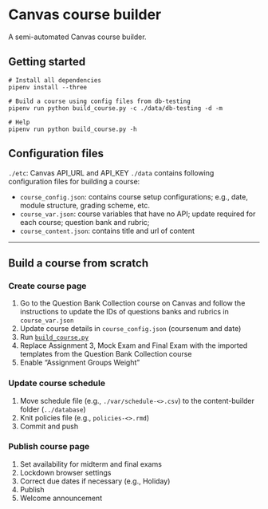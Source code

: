 # Canvas course builder
A semi-automated Canvas course builder. 

## Getting started
```
# Install all dependencies
pipenv install --three

# Build a course using config files from db-testing 
pipenv run python build_course.py -c ./data/db-testing -d -m

# Help
pipenv run python build_course.py -h
```

## Configuration files
`./etc`: Canvas API_URL and API_KEY
`./data` contains following configuration files for building a course:  
- `course_config.json`: contains course setup configurations; e.g., date, module structure, grading scheme, etc.  
- `course_var.json`: course variables that have no API; update required for each course; question bank and rubric;   
- `course_content.json`: contains title and url of content  

---

## Build a course from scratch
### Create course page
1. Go to the Question Bank Collection course on Canvas and follow the instructions to update the IDs of questions banks and rubrics in `course_var.json`
2. Update course details in `course_config.json` (coursenum and date)
3. Run [`build_course.py`](#getting-started)
4. Replace Assignment 3, Mock Exam and Final Exam with the imported templates from the Question Bank Collection course
5. Enable “Assignment Groups Weight”

### Update course schedule
1. Move schedule file (e.g., `./var/schedule-<>.csv`) to the content-builder folder (`../database`)
2. Knit policies file (e.g., `policies-<>.rmd`)
3. Commit and push

### Publish course page
1. Set availability for midterm and final exams
2. Lockdown browser settings
3. Correct due dates if necessary (e.g., Holiday)
4. Publish
5. Welcome announcement